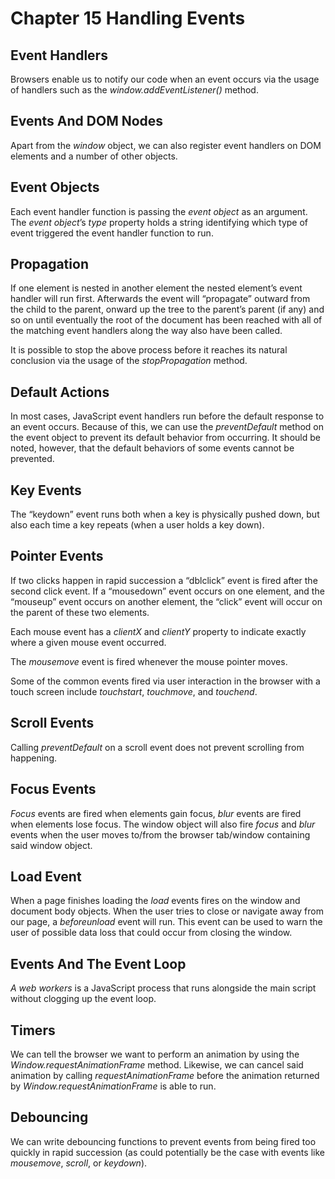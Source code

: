 # Chapter 15 Handling Events

## Event Handlers

Browsers enable us to notify our code when an event occurs via the usage of handlers such as the _window.addEventListener()_ method.

## Events And DOM Nodes

Apart from the _window_ object, we can also register event handlers on DOM elements and a number of other objects.

## Event Objects

Each event handler function is passing the _event object_ as an argument. The _event object_’s _type_ property holds a string identifying which type of event triggered the event handler function to run.

## Propagation

If one element is nested in another element the nested element’s event handler will run first. Afterwards the event will “propagate” outward from the child to the parent, onward up the tree to the parent’s parent (if any) and so on until eventually the root of the document has been reached with all of the matching event handlers along the way also have been called.

It is possible to stop the above process before it reaches its natural conclusion via the usage of the _stopPropagation_ method.

## Default Actions

In most cases, JavaScript event handlers run before the default response to an event occurs. Because of this, we can use the _preventDefault_ method on the event object to prevent its default behavior from occurring. It should be noted, however, that the default behaviors of some events cannot be prevented.

## Key Events

The “keydown” event runs both when a key is physically pushed down, but also each time a key repeats (when a user holds a key down).

## Pointer Events

If two clicks happen in rapid succession a “dblclick” event is fired after the second click event. If a “mousedown” event occurs on one element, and the “mouseup” event occurs on another element, the “click” event will occur on the parent of these two elements.

Each mouse event has a _clientX_ and _clientY_ property to indicate exactly where a given mouse event occurred.

The _mousemove_ event is fired whenever the mouse pointer moves.

Some of the common events fired via user interaction in the browser with a touch screen include _touchstart_, _touchmove_, and _touchend_.

## Scroll Events

Calling _preventDefault_ on a scroll event does not prevent scrolling from happening.

## Focus Events

_Focus_ events are fired when elements gain focus, _blur_ events are fired when elements lose focus. The window object will also fire _focus_ and _blur_ events when the user moves to/from the browser tab/window containing said window object.

## Load Event

When a page finishes loading the _load_ events fires on the window and document body objects. When the user tries to close or navigate away from our page, a _beforeunload_ event will run. This event can be used to warn the user of possible data loss that could occur from closing the window.

## Events And The Event Loop

_A web workers_ is a JavaScript process that runs alongside the main script without clogging up the event loop.

## Timers

We can tell the browser we want to perform an animation by using the _Window.requestAnimationFrame_ method. Likewise, we can cancel said animation by calling _requestAnimationFrame_ before the animation returned by _Window.requestAnimationFrame_ is able to run.

## Debouncing

We can write debouncing functions to prevent events from being fired too quickly in rapid succession (as could potentially be the case with events like _mousemove_, _scroll_, or _keydown_).
